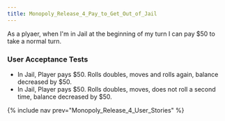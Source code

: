 ```yaml
---
title: Monopoly_Release_4_Pay_to_Get_Out_of_Jail
---
```

As a plyaer, when I'm in Jail at the beginning of my turn I can pay $50 to take a normal turn.

### User Acceptance Tests
* In Jail, Player pays $50. Rolls doubles, moves and rolls again, balance decreased by $50.
* In Jail, Player pays $50. Rolls doubles, moves, does not roll a second time, balance decreased by $50.

{% include nav prev="Monopoly_Release_4_User_Stories" %}